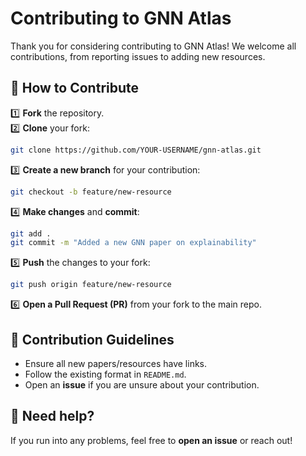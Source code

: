 # Contributing to GNN Atlas

Thank you for considering contributing to GNN Atlas! We welcome all contributions, from reporting issues to adding new resources.

## 🚀 How to Contribute

1️⃣ **Fork** the repository.  
2️⃣ **Clone** your fork:

```bash
git clone https://github.com/YOUR-USERNAME/gnn-atlas.git
```

3️⃣ **Create a new branch** for your contribution:

```bash
git checkout -b feature/new-resource
```

4️⃣ **Make changes** and **commit**:

```bash
git add .
git commit -m "Added a new GNN paper on explainability"
```

5️⃣ **Push** the changes to your fork:

```bash
git push origin feature/new-resource
```

6️⃣ **Open a Pull Request (PR)** from your fork to the main repo.

## 📌 Contribution Guidelines

- Ensure all new papers/resources have links.
- Follow the existing format in `README.md`.
- Open an **issue** if you are unsure about your contribution.

## 📢 Need help?

If you run into any problems, feel free to **open an issue** or reach out!
